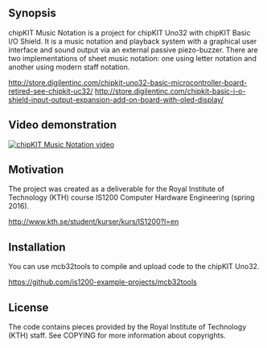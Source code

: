 ## Synopsis

chipKIT Music Notation is a project for chipKIT Uno32 with chipKIT Basic I/O Shield. It is a music notation and playback system with a graphical user interface and sound output via an external passive piezo-buzzer. There are two implementations of sheet music notation: one using letter notation and another using modern staff notation.

http://store.digilentinc.com/chipkit-uno32-basic-microcontroller-board-retired-see-chipkit-uc32/
http://store.digilentinc.com/chipkit-basic-i-o-shield-input-output-expansion-add-on-board-with-oled-display/

## Video demonstration

[![chipKIT Music Notation video](https://raw.jlegas/ColourTalk/chipKIT-Music-Notation/master/chipKIT_Music_Notation.jpg)](https://www.dropbox.com/sc/r01tqhs3s4528rn/AAChtRaw5NcHBm0JYwAB0XeGa)

## Motivation

The project was created as a deliverable for the Royal Institute of Technology (KTH) course IS1200 Computer Hardware Engineering (spring 2016).

http://www.kth.se/student/kurser/kurs/IS1200?l=en

## Installation

You can use mcb32tools to compile and upload code to the chipKIT Uno32.

https://github.com/is1200-example-projects/mcb32tools

## License

The code contains pieces provided by the Royal Institute of Technology (KTH) staff. See COPYING for more information about copyrights.